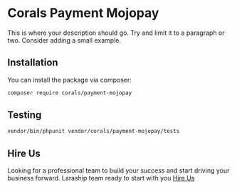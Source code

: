 # Corals Payment Mojopay

This is where your description should go. Try and limit it to a paragraph or two. Consider adding a small example.

## Installation

You can install the package via composer:

```bash
composer require corals/payment-mojopay
```

## Testing

```bash
vendor/bin/phpunit vendor/corals/payment-mojopay/tests 
```
## Hire Us
Looking for a professional team to build your success and start driving your business forward.
Laraship team ready to start with you [Hire Us](https://www.laraship.com/contact)
